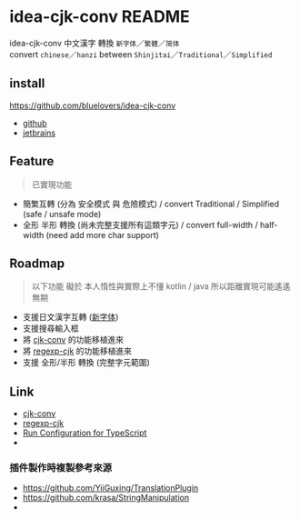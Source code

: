 # idea-cjk-conv README

idea-cjk-conv 中文漢字 轉換 `新字体`／`繁體`／`简体`  
convert `chinese`／`hanzi` between `Shinjitai`／`Traditional`／`Simplified`

## install

https://github.com/bluelovers/idea-cjk-conv

* [github](https://github.com/bluelovers/idea-cjk-conv/blob/master/releases/idea-cjk-conv.jar)
* [jetbrains](https://plugins.jetbrains.com/plugin/11012-cjk-conv)

## Feature

> 已實現功能

* 簡繁互轉 (分為 安全模式 與 危險模式) / convert Traditional / Simplified (safe / unsafe mode)
* 全形 半形 轉換 (尚未完整支援所有這類字元) / convert full-width / half-width (need add more char support)

## Roadmap

> 以下功能 礙於 本人惰性與實際上不懂 kotlin / java 所以距離實現可能遙遙無期

* 支援日文漢字互轉 ([新字体](https://en.wikipedia.org/wiki/Shinjitai))
* 支援搜尋輸入框
* 將 [cjk-conv](https://github.com/bluelovers/cjk-convert) 的功能移植進來
* 將 [regexp-cjk](https://github.com/bluelovers/regexp-cjk) 的功能移植進來
* 支援 全形/半形 轉換 (完整字元範圍)

## Link

* [cjk-conv](https://github.com/bluelovers/cjk-convert)
* [regexp-cjk](https://github.com/bluelovers/regexp-cjk)
* [Run Configuration for TypeScript](https://github.com/bluelovers/idea-run-typescript)
* 

### 插件製作時複製參考來源

* https://github.com/YiiGuxing/TranslationPlugin
* https://github.com/krasa/StringManipulation
* 
